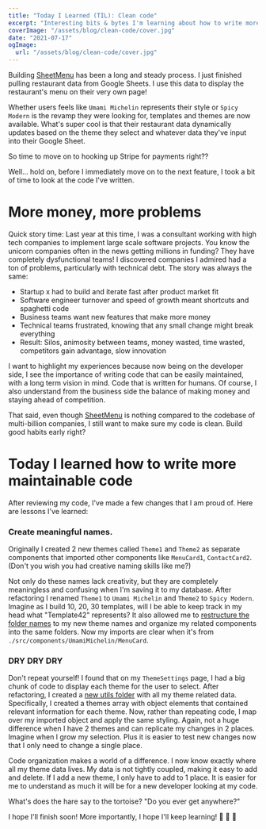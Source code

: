 ```yaml
---
title: "Today I Learned (TIL): Clean code"
excerpt: "Interesting bits & bytes I'm learning about how to write more maintainable code"
coverImage: "/assets/blog/clean-code/cover.jpg"
date: "2021-07-17"
ogImage:
  url: "/assets/blog/clean-code/cover.jpg"
---
```


Building [SheetMenu](../projects/sheet-menu) has been a long and steady process. I just finished pulling restaurant data from Google Sheets. I use this data to display the restaurant's menu on their very own page!

Whether users feels like `Umami Michelin` represents their style or `Spicy Modern` is the revamp they were looking for, templates and themes are now available. What's super cool is that their restaurant data dynamically updates based on the theme they select and whatever data they've input into their Google Sheet.

So time to move on to hooking up Stripe for payments right??

Well... hold on, before I immediately move on to the next feature, I took a bit of time to look at the code I've written. 

# More money, more problems

Quick story time: Last year at this time, I was a consultant working with high tech companies to implement large scale software projects. You know the unicorn companies often in the news getting millions in funding? They have completely dysfunctional teams! I discovered companies I admired had a ton of problems, particularly with technical debt. The story was always the same: 

- Startup x had to build and iterate fast after product market fit 
- Software engineer turnover and speed of growth meant shortcuts and spaghetti code 
- Business teams want new features that make more money
- Technical teams frustrated, knowing that any small change might break everything 
- Result: Silos, animosity between teams, money wasted, time wasted, competitors gain advantage, slow innovation 

I want to highlight my experiences because now being on the developer side, I see the importance of writing code that can be easily maintained, with a long term vision in mind. Code that is written for humans. Of course, I also understand from the business side the balance of making money and staying ahead of competition. 

That said, even though [SheetMenu](../projects/sheet-menu) is nothing compared to the codebase of multi-billion companies, I still want to make sure my code is clean. Build good habits early right?

# Today I learned how to write more maintainable code

After reviewing my code, I've made a few changes that I am proud of. Here are lessons I've learned:

### Create meaningful names.

Originally I created 2 new themes called `Theme1` and `Theme2` as separate components that imported other components like `MenuCard1`, `ContactCard2`. (Don't you wish you had creative naming skills like me?)

Not only do these names lack creativity, but they are completely meaningless and confusing when I'm saving it to my database. After refactoring I renamed `Theme1` to `Umami Michelin` and `Theme2` to `Spicy Modern`. Imagine as I build 10, 20, 30 templates, will I be able to keep track in my head what "Template42" represents? It also allowed me to [restructure the folder names](https://github.com/alicelovescake/sheetmenu/tree/main/web/src/components/SpicyModern) to my new theme names and organize my related components into the same folders. Now my imports are clear when it's from `./src/components/UmamiMichelin/MenuCard`. 


### DRY DRY DRY

Don't repeat yourself! I found that on my `ThemeSettings` page, I had a big chunk of code to display each theme for the user to select. After refactoring, I created a [new utils folder](https://github.com/alicelovescake/sheetmenu/blob/main/web/src/utils/themes.js) with all my theme related data. Specifically, I created a themes array with object elements that contained relevant information for each theme. Now, rather than repeating code, I map over my imported object and apply the same styling. Again, not a huge difference when I have 2 themes and can replicate my changes in 2 places. Imagine when I grow my selection. Plus it is easier to test new changes now that I only need to change a single place. 

Code organization makes a world of a difference. I now know exactly where all my theme data lives. My data is not tightly coupled, making it easy to add and delete. If I add a new theme, I only have to add to 1 place. It is easier for me to understand as much it will be for a new developer looking at my code. 

What's does the hare say to the tortoise? "Do you ever get anywhere?" 

I hope I'll finish soon! More importantly, I hope I'll keep learning! 🐢 🐢 🐢



